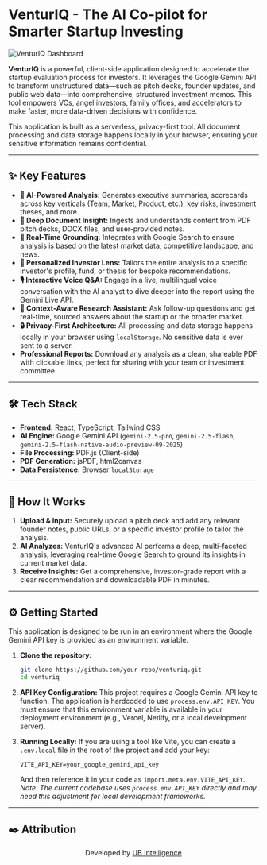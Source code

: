 # VenturIQ - The AI Co-pilot for Smarter Startup Investing

![VenturIQ Dashboard](https://lh3.googleusercontent.com/d/1ZDvqPCD-VDe_jx0OTXGi4cbAWQJRnqJU)

**VenturIQ** is a powerful, client-side application designed to accelerate the startup evaluation process for investors. It leverages the Google Gemini API to transform unstructured data—such as pitch decks, founder updates, and public web data—into comprehensive, structured investment memos. This tool empowers VCs, angel investors, family offices, and accelerators to make faster, more data-driven decisions with confidence.

This application is built as a serverless, privacy-first tool. All document processing and data storage happens locally in your browser, ensuring your sensitive information remains confidential.

---

## ✨ Key Features

- **🧠 AI-Powered Analysis:** Generates executive summaries, scorecards across key verticals (Team, Market, Product, etc.), key risks, investment theses, and more.
- **📄 Deep Document Insight:** Ingests and understands content from PDF pitch decks, DOCX files, and user-provided notes.
- **🔎 Real-Time Grounding:** Integrates with Google Search to ensure analysis is based on the latest market data, competitive landscape, and news.
- **👤 Personalized Investor Lens:** Tailors the entire analysis to a specific investor's profile, fund, or thesis for bespoke recommendations.
- **🎙️ Interactive Voice Q&A:** Engage in a live, multilingual voice conversation with the AI analyst to dive deeper into the report using the Gemini Live API.
- **🤖 Context-Aware Research Assistant:** Ask follow-up questions and get real-time, sourced answers about the startup or the broader market.
- **🔒 Privacy-First Architecture:** All processing and data storage happens locally in your browser using `localStorage`. No sensitive data is ever sent to a server.
- **Professional Reports:** Download any analysis as a clean, shareable PDF with clickable links, perfect for sharing with your team or investment committee.

---

## 🛠️ Tech Stack

- **Frontend:** React, TypeScript, Tailwind CSS
- **AI Engine:** Google Gemini API (`gemini-2.5-pro`, `gemini-2.5-flash`, `gemini-2.5-flash-native-audio-preview-09-2025`)
- **File Processing:** PDF.js (Client-side)
- **PDF Generation:** jsPDF, html2canvas
- **Data Persistence:** Browser `localStorage`

---

## 🚀 How It Works

1.  **Upload & Input:** Securely upload a pitch deck and add any relevant founder notes, public URLs, or a specific investor profile to tailor the analysis.
2.  **AI Analyzes:** VenturIQ's advanced AI performs a deep, multi-faceted analysis, leveraging real-time Google Search to ground its insights in current market data.
3.  **Receive Insights:** Get a comprehensive, investor-grade report with a clear recommendation and downloadable PDF in minutes.

---

## ⚙️ Getting Started

This application is designed to be run in an environment where the Google Gemini API key is provided as an environment variable.

1.  **Clone the repository:**
    ```bash
    git clone https://github.com/your-repo/venturiq.git
    cd venturiq
    ```

2.  **API Key Configuration:**
    This project requires a Google Gemini API key to function. The application is hardcoded to use `process.env.API_KEY`. You must ensure that this environment variable is available in your deployment environment (e.g., Vercel, Netlify, or a local development server).

3.  **Running Locally:**
    If you are using a tool like Vite, you can create a `.env.local` file in the root of the project and add your key:
    ```
    VITE_API_KEY=your_google_gemini_api_key
    ```
    And then reference it in your code as `import.meta.env.VITE_API_KEY`. *Note: The current codebase uses `process.env.API_KEY` directly and may need this adjustment for local development frameworks.*

---

## ✒️ Attribution

<p align="center">
  Developed by <a href="https://ubintelligence.tech/" target="_blank">UB Intelligence</a>
</p>

